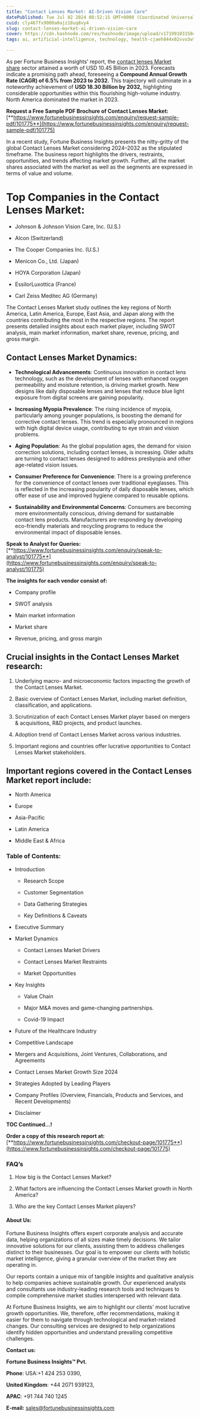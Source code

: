 ```yaml
---
title: "Contact Lenses Market: AI-Driven Vision Care"
datePublished: Tue Jul 02 2024 08:52:15 GMT+0000 (Coordinated Universal Time)
cuid: cly467fx9000a0ajz18uq8vy4
slug: contact-lenses-market-ai-driven-vision-care
cover: https://cdn.hashnode.com/res/hashnode/image/upload/v1719910315042/b6b50d1c-e88c-42e6-bb75-c0c04d8257b9.png
tags: ai, artificial-intelligence, technology, health-cjaeh844x02vvo3wtj5r2s75q, healthcare

---
```


As per Fortune Business Insights’ report, the [contact lenses Market share](https://www.fortunebusinessinsights.com/industry-reports/contact-lenses-market-101775) sector attained a worth of USD 10.45 Billion in 2023. Forecasts indicate a promising path ahead, foreseeing a **Compound Annual Growth Rate (CAGR) of 6.5% from 2023 to 2032.** This trajectory will culminate in a noteworthy achievement of **USD 18.30 Billion by 2032,** highlighting considerable opportunities within this flourishing high-volume industry. North America dominated the market in 2023.

**Request a Free Sample PDF Brochure of Contact Lenses Market:** [**https://www.fortunebusinessinsights.com/enquiry/request-sample-pdf/101775**](https://www.fortunebusinessinsights.com/enquiry/request-sample-pdf/101775)

In a recent study, Fortune Business Insights presents the nitty-gritty of the global Contact Lenses Market considering 2024–2032 as the stipulated timeframe. The business report highlights the drivers, restraints, opportunities, and trends affecting market growth. Further, all the market shares associated with the market as well as the segments are expressed in terms of value and volume.

# **Top Companies in the Contact Lenses Market:**

* Johnson & Johnson Vision Care, Inc. (U.S.)
    
* Alcon (Switzerland)
    
* The Cooper Companies Inc. (U.S.)
    
* Menicon Co., Ltd. (Japan)
    
* HOYA Corporation (Japan)
    
* EssilorLuxottica (France)
    
* Carl Zeiss Meditec AG (Germany)
    

The Contact Lenses Market study outlines the key regions of North America, Latin America, Europe, East Asia, and Japan along with the countries contributing the most in the respective regions. The report presents detailed insights about each market player, including SWOT analysis, main market information, market share, revenue, pricing, and gross margin.

## Contact Lenses Market **Dynamics**:

* **Technological Advancements**: Continuous innovation in contact lens technology, such as the development of lenses with enhanced oxygen permeability and moisture retention, is driving market growth. New designs like daily disposable lenses and lenses that reduce blue light exposure from digital screens are gaining popularity.
    
* **Increasing Myopia Prevalence**: The rising incidence of myopia, particularly among younger populations, is boosting the demand for corrective contact lenses. This trend is especially pronounced in regions with high digital device usage, contributing to eye strain and vision problems.
    
* **Aging Population**: As the global population ages, the demand for vision correction solutions, including contact lenses, is increasing. Older adults are turning to contact lenses designed to address presbyopia and other age-related vision issues.
    
* **Consumer Preference for Convenience**: There is a growing preference for the convenience of contact lenses over traditional eyeglasses. This is reflected in the increasing popularity of daily disposable lenses, which offer ease of use and improved hygiene compared to reusable options.
    
* **Sustainability and Environmental Concerns**: Consumers are becoming more environmentally conscious, driving demand for sustainable contact lens products. Manufacturers are responding by developing eco-friendly materials and recycling programs to reduce the environmental impact of disposable lenses.
    

**Speak to Analyst for Queries:** [**https://www.fortunebusinessinsights.com/enquiry/speak-to-analyst/101775**](https://www.fortunebusinessinsights.com/enquiry/speak-to-analyst/101775)

**The insights for each vendor consist of:**

* Company profile
    
* SWOT analysis
    
* Main market information
    
* Market share
    
* Revenue, pricing, and gross margin
    

## **Crucial insights in the Contact Lenses Market research:**

1. Underlying macro- and microeconomic factors impacting the growth of the Contact Lenses Market.
    
2. Basic overview of Contact Lenses Market, including market definition, classification, and applications.
    
3. Scrutinization of each Contact Lenses Market player based on mergers & acquisitions, R&D projects, and product launches.
    
4. Adoption trend of Contact Lenses Market across various industries.
    
5. Important regions and countries offer lucrative opportunities to Contact Lenses Market stakeholders.
    

## **Important regions covered in the Contact Lenses Market report include:**

* North America
    
* Europe
    
* Asia-Pacific
    
* Latin America
    
* Middle East & Africa
    

### **Table of Contents:**

* Introduction
    
    * Research Scope
        
    * Customer Segmentation
        
    * Data Gathering Strategies
        
    * Key Definitions & Caveats
        
* Executive Summary
    
* Market Dynamics
    
    * Contact Lenses Market Drivers
        
    * Contact Lenses Market Restraints
        
    * Market Opportunities
        
* Key Insights
    
    * Value Chain
        
    * Major M&A moves and game-changing partnerships.
        
    * Covid-19 Impact
        
* Future of the Healthcare Industry
    
* Competitive Landscape
    
* Mergers and Acquisitions, Joint Ventures, Collaborations, and Agreements
    
* Contact Lenses Market Growth Size 2024
    
* Strategies Adopted by Leading Players
    
* Company Profiles (Overview, Financials, Products and Services, and Recent Developments)
    
* Disclaimer
    

**TOC Continued…!**

**Order a copy of this research report at:** [**https://www.fortunebusinessinsights.com/checkout-page/101775**](https://www.fortunebusinessinsights.com/checkout-page/101775)

### **FAQ’s**

1. How big is the Contact Lenses Market?
    
2. What factors are influencing the Contact Lenses Market growth in North America?
    
3. Who are the key Contact Lenses Market players?
    

#### **About Us:**

Fortune Business Insights offers expert corporate analysis and accurate data, helping organizations of all sizes make timely decisions. We tailor innovative solutions for our clients, assisting them to address challenges distinct to their businesses. Our goal is to empower our clients with holistic market intelligence, giving a granular overview of the market they are operating in.

Our reports contain a unique mix of tangible insights and qualitative analysis to help companies achieve sustainable growth. Our experienced analysts and consultants use industry-leading research tools and techniques to compile comprehensive market studies interspersed with relevant data.

At Fortune Business Insights, we aim to highlight our clients' most lucrative growth opportunities. We, therefore, offer recommendations, making it easier for them to navigate through technological and market-related changes. Our consulting services are designed to help organizations identify hidden opportunities and understand prevailing competitive challenges.

**Contact us:**

**Fortune Business Insights™ Pvt.**

**Phone**: USA:+1 424 253 0390,

**United Kingdom**: +44 2071 939123,

**APAC**: +91 744 740 1245

**E-mail:** [sales@fortunebusinessinsights.com](mailto:sales@fortunebusinessinsights.com)